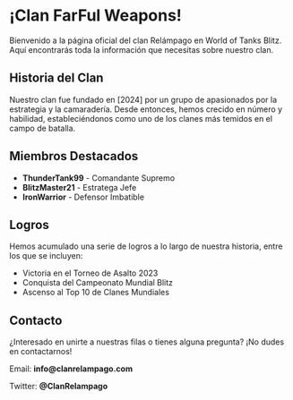 <html lang="es">
<head>
<meta charset="UTF-8">
<meta name="viewport" content="width=device-width, initial-scale=1.0">
<link rel="stylesheet" href="https://cdnjs.cloudflare.com/ajax/libs/font-awesome/5.15.4/css/all.min.css"> <!-- Agrega FontAwesome para íconos -->
<body>

<div class="container">
  <h1>¡Clan FarFul Weapons!</h1>
  <p>Bienvenido a la página oficial del clan Relámpago en World of Tanks Blitz. Aquí encontrarás toda la información que necesitas sobre nuestro clan.</p>
  
  <h2>Historia del Clan</h2>
  <p>Nuestro clan fue fundado en [2024] por un grupo de apasionados por la estrategia y la camaradería. Desde entonces, hemos crecido en número y habilidad, estableciéndonos como uno de los clanes más temidos en el campo de batalla.</p>
  
  <h2>Miembros Destacados</h2>
  <ul>
    <li><strong>ThunderTank99</strong> - Comandante Supremo</li>
    <li><strong>BlitzMaster21</strong> - Estratega Jefe</li>
    <li><strong>IronWarrior</strong> - Defensor Imbatible</li>
    <!-- Añade más miembros destacados según sea necesario -->
  </ul>
  
  <h2>Logros</h2>
  <p>Hemos acumulado una serie de logros a lo largo de nuestra historia, entre los que se incluyen:</p>
  <ul>
    <li>Victoria en el Torneo de Asalto 2023</li>
    <li>Conquista del Campeonato Mundial Blitz</li>
    <li>Ascenso al Top 10 de Clanes Mundiales</li>
    <!-- Añade más logros según sea necesario -->
  </ul>
  
  <div class="contact-info">
    <h2>Contacto</h2>
    <p>¿Interesado en unirte a nuestras filas o tienes alguna pregunta? ¡No dudes en contactarnos!</p>
    <p><i class="fas fa-envelope"></i> Email: <strong>info@clanrelampago.com</strong></p>
    <p><i class="fab fa-twitter"></i> Twitter: <strong>@ClanRelampago</strong></p>
    <!-- Añade más información de contacto si es necesario -->
  </div>
</div>

</body>
